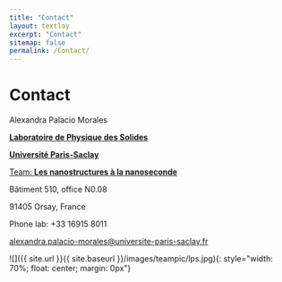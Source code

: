```yaml
---
title: "Contact"
layout: textlay
excerpt: "Contact"
sitemap: false
permalink: /Contact/
---
```


# Contact
Alexandra Palacio Morales

<a href="https://www.lps.u-psud.fr/?lang=fr">**Laboratoire de Physique des Solides**</a>

<a href="https://www.universite-paris-saclay.fr/">**Université Paris-Saclay**</a>

<a href="https://www.equipes.lps.u-psud.fr/ns2/index.shtml">Team: **Les nanostructures à la nanoseconde**</a>

Bâtiment 510, office N0.08

91405 Orsay, France

Phone lab: +33 16915 8011

<a href = "mailto: alexandra.palacio-morales@universite-paris-saclay.fr">alexandra.palacio-morales@universite-paris-saclay.fr</a>

![]({{ site.url }}{{ site.baseurl }}/images/teampic/lps.jpg){: style="width: 70%; float: center; margin: 0px"}

